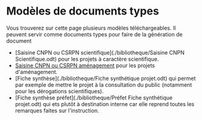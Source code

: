 # Modèles de documents types

Vous trouverez sur cette page plusieurs modèles téléchargeables. Il peuvent servir comme documents types pour faire de la génération de document

- [Saisine CNPN ou CSRPN scientifique](./bibliotheque/Saisine CNPN Scientifique.odt) pour les projets à caractère scientifique.
- [Saisine CNPN ou CSRPN aménagement](./bibliotheque/texte-saisine-CNPN.odt) pour les projets d'aménagement.
- [Fiche synthèse](./bibliotheque/Fiche synthétique projet.odt) qui permet par exemple de mettre le projet à la consultation du public (notamment pour les dérogations scientifiques).
- [Fiche synthèse préfet](./bibliotheque/Préfet Fiche synthétique projet.odt) qui ets plutôt à destination interne car elle reprend toutes les remarques faites sur l'instruction.
